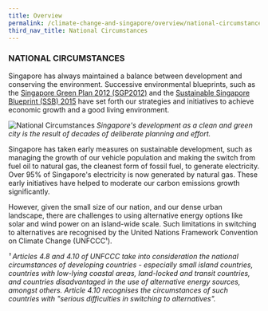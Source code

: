 ```yaml
---
title: Overview
permalink: /climate-change-and-singapore/overview/national-circumstances
third_nav_title: National Circumstances
---
```


### NATIONAL CIRCUMSTANCES

Singapore has always maintained a balance between development and conserving the environment. Successive environmental blueprints, such as the [Singapore Green Plan 2012 (SGP2012)](https://www.mewr.gov.sg/grab-our-research/singapore-green-plan-2012) and the [ Sustainable Singapore Blueprint (SSB) 2015](http://www.sustainablesingapore.gov.sg/) have set forth our strategies and initiatives to achieve economic growth and a good living environment.

![National Circumstances](https://www.nccs.gov.sg/images/default-source/default-album/national-circumstances.jpg "National Circumstances")
*Singapore's development as a clean and green city is the result of decades of deliberate planning and effort.*

Singapore has taken early measures on sustainable development, such as managing the growth of our vehicle population and making the switch from fuel oil to natural gas, the cleanest form of fossil fuel, to generate electricity. Over 95% of Singapore's electricity is now generated by natural gas. These early initiatives have helped to moderate our carbon emissions growth significantly.

However, given the small size of our nation, and our dense urban landscape, there are challenges to using alternative energy options like solar and wind power on an island-wide scale. Such limitations in switching to alternatives are recognised by the United Nations Framework Convention on Climate Change (UNFCCC¹).

*¹ Articles 4.8 and 4.10 of UNFCCC take into consideration the national circumstances of developing countries - especially small island countries, countries with low-lying coastal areas, land-locked and transit countries, and countries disadvantaged in the use of alternative energy sources, amongst others. Article 4.10 recognises the circumstances of such countries with "serious difficulties in switching to alternatives".*
